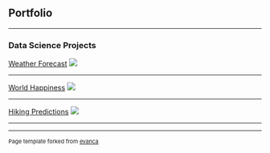 ## Portfolio

---

### Data Science Projects 

[Weather Forecast](/sample_page)
<img src="images/dummy_thumbnail.jpg?raw=true"/>

---
[World Happiness](/pdf/sample_presentation.pdf)
<img src="images/dummy_thumbnail.jpg?raw=true"/>

---
[Hiking Predictions](http://example.com/)
<img src="images/dummy_thumbnail.jpg?raw=true"/>

---



---
<p style="font-size:11px">Page template forked from <a href="https://github.com/evanca/quick-portfolio">evanca</a></p>
<!-- Remove above link if you don't want to attibute -->
